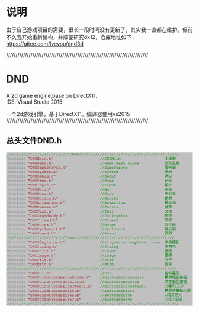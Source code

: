 # 说明
由于自己游戏项目的需要，很长一段时间没有更新了，其实我一直都在维护。但前不久我开始重新架构，并顺便研究dx12，仓库地址如下：
https://gitee.com/lveyou/dnd3d

////////////////////////////////////////////////////////////////////////////
# DND
A 2d game engine,base on DirectX11.  
IDE: Visual Studio 2015  

一个2d游戏引擎，基于DirectX11。编译器使用vs2015
////////////////////////////////////////////////////////////////////////////
## 总头文件DND.h

![image](https://github.com/Lveyou/DND/blob/master/测试截图/17-12-11.png)
